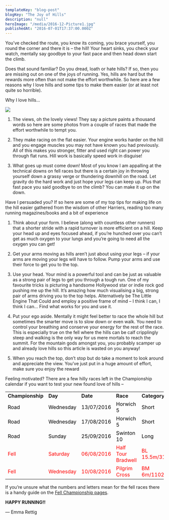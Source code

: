 ```yaml
---
templateKey: "blog-post"
blogKey: "The Joy of Hills"
description: "null"
heroImage: "/media/2016-12-Picture1.jpg"
publishedAt: "2016-07-01T17:37:00.000Z"
---
```

You’ve checked the route, you know its coming, you brace yourself, you round the corner and there it is – the hill! Your heart sinks, you check your watch, mentally say goodbye to your fast pace and then head down start the climb.

Does that sound familiar? Do you dread, loath or hate hills? If so, then you are missing out on one of the joys of running. Yes, hills are hard but the rewards more often than not make the effort worthwhile. So here are a few reasons why I love hills and some tips to make them easier (or at least not quite so horrible).

Why I love hills…

![](/media/2016-12-Picture2.jpg)

1. The views, oh the lovely views! They say a picture paints a thousand words so here are some photos from a couple of races that made the effort worthwhile to tempt you.

1. They make racing on the flat easier. Your engine works harder on the hill and you engage muscles you may not have known you had previously. All of this makes you stronger, fitter and used right can power you through flat runs. Hill work is basically speed work in disguise!

1. What goes up must come down! Most of you know I am appalling at the technical downs on fell races but there is a certain joy in throwing yourself down a grassy verge or thundering downhill on the road. Let gravity do the hard work and just hope your legs can keep up. Plus that fast pace you said goodbye to on the climb? You can make it up on the down.

Have I persuaded you? If so here are some of my top tips for making life on the hill easier gathered from the wisdom of other Harriers, reading too many running magazines/books and a bit of experience

1. Think about your form. I believe (along with countless other runners) that a shorter stride with a rapid turnover is more efficient on a hill. Keep your head up and eyes focused ahead, if you’re hunched over you can’t get as much oxygen to your lungs and you’re going to need all the oxygen you can get!

1. Get your arms moving as hills aren’t just about using your legs – if your arms are moving your legs will have to follow. Pump your arms and use their force to get you to the top.

1. Use your head. Your mind is a powerful tool and can be just as valuable as a strong pair of legs to get you through a tough run. One of my favourite tricks is picturing a handsome Hollywood star or indie rock god pushing me up the hill. It’s amazing how much visualising a big, strong pair of arms driving you to the top helps. Alternatively be The Little Engine That Could and employ a positive frame of mind – I think I can, I think I can… Find what works for you and use it.

1. Put your ego aside. Mentally it might feel better to race the whole hill but sometimes the smarter move is to slow down or even walk. You need to control your breathing and conserve your energy for the rest of the race. This is especially true on the fell where the hills can be calf cripplingly steep and walking is the only way for us mere mortals to reach the summit. For the mountain gods amongst you, you probably scamper up and already love hills so this article is wasted on you anyway!

1. When you reach the top, don’t stop but do take a moment to look around and appreciate the view. You’ve just put in a huge amount of effort, make sure you enjoy the reward

Feeling motivated? There are a few hilly races left in the Championship calendar if you want to test your new found love of hills –
<table>
<tbody>
<tr>
<td><strong>Championship</strong></td>
<td><strong>Day</strong></td>
<td><strong>Date</strong></td>
<td><strong>Race</strong></td>
<td><strong>Category</strong></td>
</tr>
<tr>
<td><span style="color: #000000;">Road</span></td>
<td><span style="color: #000000;">Wednesday</span></td>
<td><span style="color: #000000;">13/07/2016</span></td>
<td><span style="color: #000000;">Horwich 5</span></td>
<td><span style="color: #000000;">Short</span></td>
</tr>
<tr>
<td><span style="color: #000000;">Road</span></td>
<td><span style="color: #000000;">Wednesday</span></td>
<td><span style="color: #000000;">17/08/2016</span></td>
<td><span style="color: #000000;">Horwich 5</span></td>
<td><span style="color: #000000;">Short</span></td>
</tr>
<tr>
<td><span style="color: #000000;">Road</span></td>
<td><span style="color: #000000;">Sunday</span></td>
<td><span style="color: #000000;">25/09/2016</span></td>
<td><span style="color: #000000;">Swinton 10</span></td>
<td><span style="color: #000000;">Long</span></td>
</tr>
<tr>
<td><span style="color: #ff0000;">Fell</span></td>
<td><span style="color: #ff0000;">Saturday</span></td>
<td><span style="color: #ff0000;">06/08/2016</span></td>
<td><span style="color: #ff0000;">Half Tour Bradwell</span></td>
<td><span style="color: #ff0000;">BL 15.5m/3182ft</span></td>
</tr>
<tr>
<td><span style="color: #ff0000;">Fell</span></td>
<td><span style="color: #ff0000;">Wednesday</span></td>
<td><span style="color: #ff0000;">10/08/2016</span></td>
<td><span style="color: #ff0000;">Pilgrim Cross</span></td>
<td><span style="color: #ff0000;">BM 6m/1102ft</span></td>
</tr>
</tbody>
</table>

If you’re unsure what the numbers and letters mean for the fell races there is a handy guide on the [Fell Championship pages](/championships/fell-championship-2016/).

**HAPPY RUNNING!!**

— Emma Rettig
